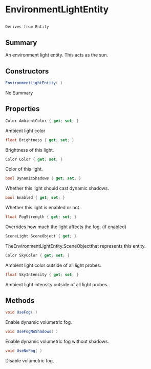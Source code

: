 # EnvironmentLightEntity

## 
```c#
Derives from Entity
```

## Summary

An environment light entity. This acts as the sun.
## Constructors

```c#
EnvironmentLightEntity( ) 
```
No Summary
## Properties

```c#
Color AmbientColor { get; set; } 
```
Ambient light color
```c#
float Brightness { get; set; } 
```
Brightness of this light.
```c#
Color Color { get; set; } 
```
Color of this light.
```c#
bool DynamicShadows { get; set; } 
```
Whether this light should cast dynamic shadows.
```c#
bool Enabled { get; set; } 
```
Whether this light is enabled or not.
```c#
float FogStrength { get; set; } 
```
Overrides how much the light affects the fog. (if enabled)
```c#
SceneLight SceneObject { get; } 
```
TheEnvironmentLightEntity.SceneObjectthat represents this entity.
```c#
Color SkyColor { get; set; } 
```
Ambient light color outside of all light probes.
```c#
float SkyIntensity { get; set; } 
```
Ambient light intensity outside of all light probes.
## Methods

```c#
void UseFog( ) 
```
Enable dynamic volumetric fog.
```c#
void UseFogNoShadows( ) 
```
Enable dynamic volumetric fog without shadows.
```c#
void UseNoFog( ) 
```
Disable volumetric fog.
